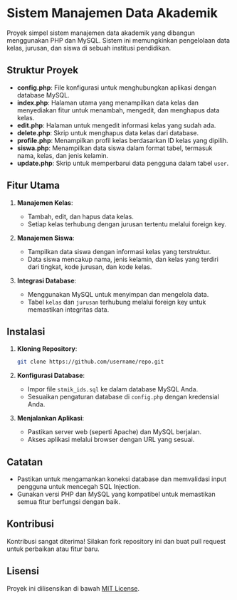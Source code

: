 # Sistem Manajemen Data Akademik

Proyek simpel sistem manajemen data akademik yang dibangun menggunakan PHP dan MySQL. Sistem ini memungkinkan pengelolaan data kelas, jurusan, dan siswa di sebuah institusi pendidikan.

## Struktur Proyek

- **config.php**: File konfigurasi untuk menghubungkan aplikasi dengan database MySQL.
- **index.php**: Halaman utama yang menampilkan data kelas dan menyediakan fitur untuk menambah, mengedit, dan menghapus data kelas.
- **edit.php**: Halaman untuk mengedit informasi kelas yang sudah ada.
- **delete.php**: Skrip untuk menghapus data kelas dari database.
- **profile.php**: Menampilkan profil kelas berdasarkan ID kelas yang dipilih.
- **siswa.php**: Menampilkan data siswa dalam format tabel, termasuk nama, kelas, dan jenis kelamin.
- **update.php**: Skrip untuk memperbarui data pengguna dalam tabel `user`.

## Fitur Utama

1. **Manajemen Kelas**: 
   - Tambah, edit, dan hapus data kelas.
   - Setiap kelas terhubung dengan jurusan tertentu melalui foreign key.

2. **Manajemen Siswa**:
   - Tampilkan data siswa dengan informasi kelas yang terstruktur.
   - Data siswa mencakup nama, jenis kelamin, dan kelas yang terdiri dari tingkat, kode jurusan, dan kode kelas.

3. **Integrasi Database**:
   - Menggunakan MySQL untuk menyimpan dan mengelola data.
   - Tabel `kelas` dan `jurusan` terhubung melalui foreign key untuk memastikan integritas data.

## Instalasi

1. **Kloning Repository**:
   ```bash
   git clone https://github.com/username/repo.git
   ```

2. **Konfigurasi Database**:
   - Impor file `stmik_ids.sql` ke dalam database MySQL Anda.
   - Sesuaikan pengaturan database di `config.php` dengan kredensial Anda.

3. **Menjalankan Aplikasi**:
   - Pastikan server web (seperti Apache) dan MySQL berjalan.
   - Akses aplikasi melalui browser dengan URL yang sesuai.

## Catatan

- Pastikan untuk mengamankan koneksi database dan memvalidasi input pengguna untuk mencegah SQL Injection.
- Gunakan versi PHP dan MySQL yang kompatibel untuk memastikan semua fitur berfungsi dengan baik.

## Kontribusi

Kontribusi sangat diterima! Silakan fork repository ini dan buat pull request untuk perbaikan atau fitur baru.

## Lisensi

Proyek ini dilisensikan di bawah [MIT License](LICENSE).

